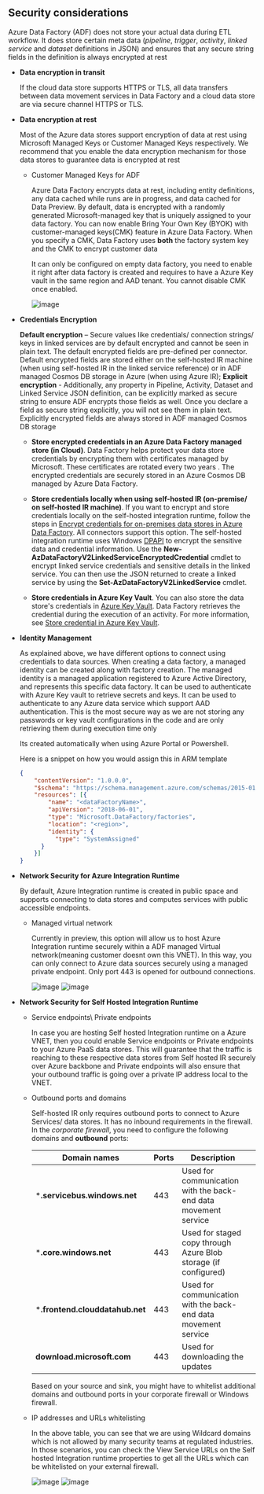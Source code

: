 ## Security considerations

 Azure Data Factory (ADF) does not store your actual data during ETL workflow. It does store certain meta data (*pipeline*, *trigger*, *activity*, *linked* *service* and *dataset* definitions in JSON) and ensures that any secure string fields in the definition is always encrypted at rest

- **Data encryption in transit**

  If the cloud data store supports HTTPS or TLS, all data transfers between data movement services in Data Factory and a cloud data store are via secure channel HTTPS or TLS.

- **Data encryption at rest**

  Most of the Azure data stores support encryption of data at rest using Microsoft Managed Keys or Customer Managed Keys respectively. We recommend that you enable the data encryption mechanism for those data stores to guarantee data is encrypted at rest

  - Customer Managed Keys for ADF

    Azure Data Factory encrypts data at rest, including entity definitions, any data cached while runs are in progress, and data cached for Data Preview. By default, data is encrypted with a randomly generated Microsoft-managed key that is uniquely assigned to your data factory. You can now enable Bring Your Own Key (BYOK) with customer-managed keys(CMK) feature in Azure Data Factory. When you specify a CMK, Data Factory uses **both** the factory system key and the CMK to encrypt customer data

    It can only be configured on empty data factory, you need to enable it right after data factory is created and requires to have a Azure Key vault in the same region and AAD tenant. You cannot disable CMK once enabled.

    ![image](https://user-images.githubusercontent.com/22504173/90235263-0213dd80-ddef-11ea-9f4f-531557cfd734.png)

- **Credentials Encryption**

  **Default encryption** – Secure values like credentials/ connection strings/ keys in linked services are by default encrypted and cannot be seen in plain text. The default encrypted fields are pre-defined per connector. Default encrypted fields are stored either on the self-hosted IR machine (when using self-hosted IR in the linked service reference) or in ADF managed Cosmos DB storage in Azure (when using Azure IR); **Explicit encryption** - Additionally, any property in Pipeline, Activity, Dataset and Linked Service JSON definition, can be explicitly marked as secure string to ensure ADF encrypts those fields as well. Once you declare a field as secure string explicitly, you will not see them in plain text. Explicitly encrypted fields are always stored in ADF managed Cosmos DB storage

  - **Store encrypted credentials in an Azure Data Factory managed store (in Cloud)**. Data Factory helps protect your data store credentials by encrypting them with certificates managed by Microsoft. These certificates are rotated every two years . The encrypted credentials are securely stored in an Azure Cosmos DB managed by Azure Data Factory. 

  - **Store credentials locally when using self-hosted IR (on-premise/ on self-hosted IR machine)**. If you want to encrypt and store credentials locally on the self-hosted integration runtime, follow the steps in [Encrypt credentials for on-premises data stores in Azure Data Factory](https://docs.microsoft.com/en-us/azure/data-factory/encrypt-credentials-self-hosted-integration-runtime). All connectors support this option. The self-hosted integration runtime uses Windows [DPAPI](https://msdn.microsoft.com/library/ms995355.aspx) to encrypt the sensitive data and credential information. Use the **New-AzDataFactoryV2LinkedServiceEncryptedCredential** cmdlet to encrypt linked service credentials and sensitive details in the linked service. You can then use the JSON returned to create a linked service by using the **Set-AzDataFactoryV2LinkedService** cmdlet.

  - **Store credentials in Azure Key Vault**. You can also store the data store's credentials in [Azure Key Vault](https://azure.microsoft.com/services/key-vault/). Data Factory retrieves the credential during the execution of an activity. For more information, see [Store credential in Azure Key Vault](https://docs.microsoft.com/en-us/azure/data-factory/store-credentials-in-key-vault).

  

- **Identity Management**

  As explained above, we have different options to connect using credentials to data sources. When creating a data factory, a managed identity can be created along with factory creation. The managed identity is a managed application registered to Azure Active Directory, and represents this specific data factory. It can be used to authenticate with Azure Key vault to retrieve secrets and keys. It can be used to authenticate to any Azure data service which support AAD authentication. This is the most secure way as we are not storing any passwords or key vault configurations in the code and are only retrieving them during execution time only

  Its created automatically when using Azure Portal or Powershell.

  Here is a snippet on how you would assign this in ARM template

  ```json
  {
      "contentVersion": "1.0.0.0",
      "$schema": "https://schema.management.azure.com/schemas/2015-01-01/deploymentTemplate.json#",
      "resources": [{
          "name": "<dataFactoryName>",
          "apiVersion": "2018-06-01",
          "type": "Microsoft.DataFactory/factories",
          "location": "<region>",
          "identity": {
  			"type": "SystemAssigned"
  		}
      }]
  }
  
  ```

- **Network Security for Azure Integration Runtime**

  By default, Azure Integration runtime is created in public space and supports connecting to data stores and computes services with public accessible endpoints. 

  - Managed virtual network

    Currently in preview, this option will allow us to host Azure Integration runtime securely within a ADF managed Virtual network(meaning customer doesnt own this VNET). In this way, you can only connect to Azure data sources securely using a managed private endpoint. Only port 443 is opened for outbound connections.

    ![image](https://user-images.githubusercontent.com/22504173/90241980-2628ec00-ddfa-11ea-90ce-c0e2e28fb4c8.png)
    ![image](https://user-images.githubusercontent.com/22504173/90242310-c7b03d80-ddfa-11ea-84d4-fd1d677a9f45.png)

    

- **Network Security for Self Hosted Integration Runtime**

  - Service endpoints\ Private endpoints

    In case you are hosting Self hosted Integration runtime on a Azure VNET, then you could enable Service endpoints or Private endpoints to your Azure PaaS data stores. This will guarantee that the traffic is reaching to these respective data stores from Self hosted IR securely over Azure backbone and Private endpoints will also ensure that your outbound traffic is going over a private IP address local to the VNET. 

  - Outbound ports and domains

    Self-hosted IR only requires outbound ports to connect to Azure Services/ data stores. It has no inbound requirements in the firewall. In the *corporate firewall*, you need to configure the following domains and **outbound** ports:

    | **Domain names**                | **Ports** | **Description**                                              |      |
    | ------------------------------- | --------- | ------------------------------------------------------------ | ---- |
    | ***.servicebus.windows.net**    | 443       | Used for communication with the back-end data movement service |      |
    | ***.core.windows.net**          | 443       | Used for staged copy through Azure Blob storage (if configured) |      |
    | ***.frontend.clouddatahub.net** | 443       | Used for communication with the back-end data movement service |      |
    | **download.microsoft.com**      | 443       | Used for downloading the updates                             |      |

    Based on your source and sink, you might have to whitelist additional domains and outbound ports in your corporate firewall or Windows firewall.

  - IP addresses and URLs whitelisting

    In the above table, you can see that we are using Wildcard domains which is not allowed by many security teams at regulated industries. In those scenarios, you can check the View Service URLs on the Self hosted Integration runtime properties to get all the URLs which can be whitelisted on your external firewall.

    ![image](https://user-images.githubusercontent.com/22504173/90240950-2b853700-ddf8-11ea-8a92-15756aeacfa4.png)
    ![image](https://user-images.githubusercontent.com/22504173/90241000-38a22600-ddf8-11ea-80b9-d2b7e6823a0a.png)

    

    
